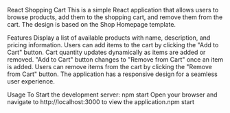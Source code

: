 React Shopping Cart
This is a simple React application that allows users to browse products, add them to the shopping cart, and remove them from the cart. The design is based on the Shop Homepage template.


Features
Display a list of available products with name, description, and pricing information.
Users can add items to the cart by clicking the "Add to Cart" button.
Cart quantity updates dynamically as items are added or removed.
"Add to Cart" button changes to "Remove from Cart" once an item is added.
Users can remove items from the cart by clicking the "Remove from Cart" button.
The application has a responsive design for a seamless user experience.

Usage
To Start the development server:
npm start
Open your browser and navigate to http://localhost:3000 to view the application.npm start

